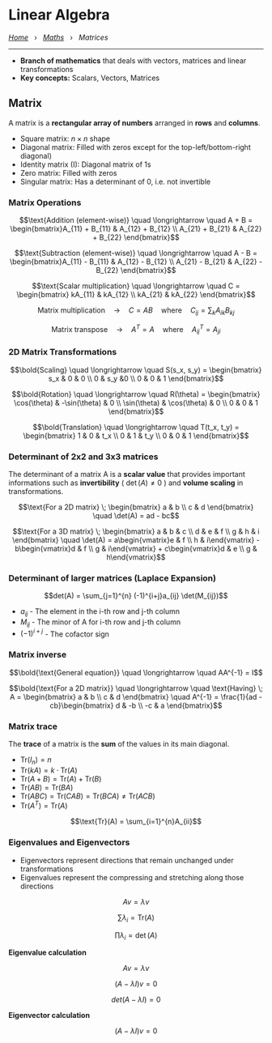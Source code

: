 # Linear Algebra

*[Home](../README.md)* &nbsp; › &nbsp; 
*[Maths](./maths.md)* &nbsp; › &nbsp; 
*Matrices*

---

- **Branch of mathematics** that deals with vectors, matrices and linear transformations
- **Key concepts:** Scalars, Vectors, Matrices

## Matrix

A matrix is a **rectangular array of numbers** arranged in **rows** and **columns**.
- Square matrix: $n \times n$ shape
- Diagonal matrix: Filled with zeros except for the top-left/bottom-right diagonal)
- Identity matrix (I): Diagonal matrix of 1s
- Zero matrix: Filled with zeros
- Singular matrix: Has a determinant of 0, i.e. not invertible

### Matrix Operations

```math
\text{Addition (element-wise)} \quad \longrightarrow \quad 
A + B = \begin{bmatrix}A_{11} + B_{11} & A_{12} + B_{12} \\ A_{21} + B_{21} & A_{22} + B_{22} \end{bmatrix}
```

```math
\text{Subtraction (element-wise)} \quad \longrightarrow \quad 
A - B = \begin{bmatrix}A_{11} - B_{11} & A_{12} - B_{12} \\ A_{21} - B_{21} & A_{22} - B_{22} \end{bmatrix}
```

```math
\text{Scalar multiplication} \quad \longrightarrow \quad 
C = \begin{bmatrix} kA_{11} & kA_{12} \\ kA_{21} & kA_{22} \end{bmatrix}
```

```math
\text{Matrix multiplication} \quad \longrightarrow \quad 
C = AB \quad \text{where} \quad C_{ij} = \sum_k A_{ik}B_{kj}
```

```math
\text{Matrix transpose} \quad \longrightarrow \quad 
A^T = A \quad \text{where} \quad A^T_{ij} = A_{ji}
```

### 2D Matrix Transformations


```math
\bold{Scaling} \quad \longrightarrow \quad
S(s_x, s_y) = 
\begin{bmatrix} s_x & 0 & 0 \\ 0 & s_y &0 \\ 0 & 0 & 1 \end{bmatrix}
```

```math
\bold{Rotation} \quad \longrightarrow \quad
R(\theta) =
\begin{bmatrix}
\cos(\theta) & -\sin(\theta) & 0 \\ 
\sin(\theta) & \cos(\theta) & 0 \\
0 & 0 & 1
\end{bmatrix}
```

```math
\bold{Translation} \quad \longrightarrow \quad
T(t_x, t_y) =
\begin{bmatrix}
1 & 0 & t_x \\
0 & 1 & t_y \\
0 & 0 & 1
\end{bmatrix}
```

### Determinant of 2x2 and 3x3 matrices

The determinant of a matrix A is a **scalar value** that provides important informations such as **invertibility** ( $\det(A) \neq 0$ ) and **volume scaling** in transformations.

```math
\text{For a 2D matrix} \; \begin{bmatrix} a & b \\ c & d \end{bmatrix}
\quad
\det(A) = ad - bc
```

```math
\text{For a 3D matrix} \; 
\begin{bmatrix} a & b & c \\ d & e & f \\ g & h & i \end{bmatrix}
\quad
\det(A) = 
a\begin{vmatrix}e & f \\ h & i\end{vmatrix} - 
b\begin{vmatrix}d & f \\ g & i\end{vmatrix} +
c\begin{vmatrix}d & e \\ g & h\end{vmatrix}
```

### Determinant of larger matrices (Laplace Expansion)

```math
det(A) = \sum_{j=1}^{n} (-1)^{i+j}a_{ij} \det(M_{ij})
```

- $a_{ij}$ - The element in the i-th row and j-th column
- $M_{ij}$ - The minor of A for i-th row and j-th column
- $(-1)^{i+j}$ - The cofactor sign

### Matrix inverse

```math
\bold{\text{General equation}} \quad \longrightarrow \quad
AA^{-1} = I
```

```math
\bold{\text{For a 2D matrix}} \quad \longrightarrow \quad
\text{Having} \;
A = \begin{bmatrix} a & b \\ c & d \end{bmatrix}
\quad
A^{-1} = \frac{1}{ad - cb}\begin{bmatrix} d & -b \\ -c & a \end{bmatrix}
```

### Matrix trace

The **trace** of a matrix is the **sum** of the values in its main diagonal. 
- $\text{Tr}(I_n) = n$
- $\text{Tr}(kA) = k \cdot \text{Tr}(A)$
- $\text{Tr}(A + B) = \text{Tr}(A) + \text{Tr}(B)$
- $\text{Tr}(AB) = \text{Tr}(BA)$
- $\text{Tr}(ABC) = \text{Tr}(CAB) = \text{Tr}(BCA) \neq \text{Tr}(ACB)$
- $\text{Tr}(A^T) = \text{Tr}(A)$

```math
\text{Tr}(A) = \sum_{i=1}^{n}A_{ii}
```

### Eigenvalues and Eigenvectors

- Eigenvectors represent directions that remain unchanged under transformations
- Eigenvalues represent the compressing and stretching along those directions

```math
Av = \lambda v
```

```math
\sum \lambda_i = \text{Tr}(A)
```

```math
\prod \lambda_i = \det(A)
```

**Eigenvalue calculation**

```math
Av = \lambda v
```
```math
(A - \lambda I)v = 0
```
```math
det(A - \lambda I) = 0
``` 

**Eigenvector calculation**
```math
(A−λI)v=0
```